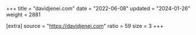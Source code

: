 +++
title = "davidjenei.com"
date = "2022-06-08"
updated = "2024-01-26"
weight = 2881

[extra]
source = "https://davidjenei.com"
ratio = 59
size = 3
+++
